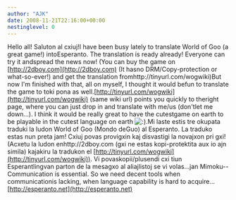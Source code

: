 ```yaml
---
author: "AJK"
date: 2008-11-21T22:16:00+00:00
nestinglevel: 0
---
```

Hello all! Saluton al cxiuj!I have been busy lately to translate World of Goo (a great game!) intoEsperanto. The translation is ready already! Everyone can try it andspread the news now! (You can buy the game on [http://2dboy.com](http://2dboy.com) (It hasno DRM/Copy-protection or what-so-ever!) and get the translation fromhttp://tinyurl.com/wogwiki)But now I'm finished with that, all on myself, I thought it would befun to translate the game to toki pona as well.[http://tinyurl.com/wogwiki](http://tinyurl.com/wogwiki) (same wiki url) points you quickly to theright page, where you can just drop in and translate with me/us (don'tlet me down...). I think it would be really great to have the cutestgame on earth to be playable in the cutest language on earth ![:)](images/smilies/icon_e_smile.gif "Smile").Mi laste estis tre okupata traduki la ludon World of Goo (Mondo deGuo) al Esperanto. La traduko estas nun preta jam! Cxiuj povas provigxin kaj disvastigi la novajxon pri gxi! (Acxetu la ludon enhttp://2dboy.com (gxi ne estas kopi-protektita aux io ajn simila) kajakiru la tradukon el [http://tinyurl.com/wogwiki](http://tinyurl.com/wogwiki)). Vi povaskopii/plusendi cxi tiun Esperantlingvan parton de la mesagxo al aliajlistoj se vi volas...jan Mimoku--
Communication is essential. So we need decent tools when communicationis lacking, when language capability is hard to acquire...[http://esperanto.net](http://esperanto.net)